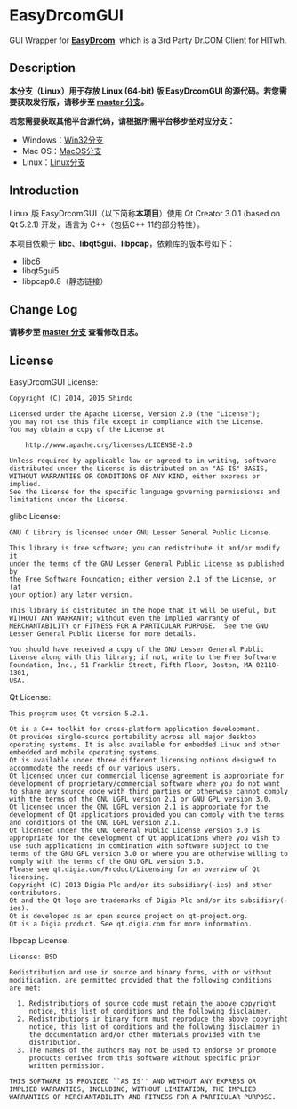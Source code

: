 # EasyDrcomGUI
GUI Wrapper for **[EasyDrcom](https://github.com/coverxit/EasyDrcom)**, which is a 3rd Party Dr.COM Client for HITwh.

## Description
**本分支（Linux）用于存放 Linux (64-bit) 版 EasyDrcomGUI 的源代码。若您需要获取发行版，请移步至 [master 分支](https://github.com/coverxit/EasyDrcomGUI)。**

**若您需要获取其他平台源代码，请根据所需平台移步至对应分支：**

* Windows：[Win32分支](https://github.com/coverxit/EasyDrcomGUI/tree/Win32)
* Mac OS：[MacOS分支](https://github.com/coverxit/EasyDrcomGUI/tree/MacOS)
* Linux：[Linux分支](https://github.com/coverxit/EasyDrcomGUI/tree/Linux)

## Introduction
Linux 版 EasyDrcomGUI（以下简称**本项目**）使用 Qt Creator 3.0.1 (based on Qt 5.2.1) 开发，语言为 C++（包括C++ 11的部分特性）。

本项目依赖于 **libc**、**libqt5gui**、**libpcap**，依赖库的版本号如下：

* libc6
* libqt5gui5
* libpcap0.8（静态链接）

## Change Log
**请移步至 [master 分支](https://github.com/coverxit/EasyDrcomGUI) 查看修改日志。**

## License
EasyDrcomGUI License:

	Copyright (C) 2014, 2015 Shindo 
	
	Licensed under the Apache License, Version 2.0 (the "License");
	you may not use this file except in compliance with the License.
	You may obtain a copy of the License at
	
		http://www.apache.org/licenses/LICENSE-2.0
	
	Unless required by applicable law or agreed to in writing, software
	distributed under the License is distributed on an "AS IS" BASIS,
	WITHOUT WARRANTIES OR CONDITIONS OF ANY KIND, either express or implied.
	See the License for the specific language governing permissionss and
	limitations under the License.

glibc License:

	GNU C Library is licensed under GNU Lesser General Public License.
	
	This library is free software; you can redistribute it and/or modify it
	under the terms of the GNU Lesser General Public License as published by
	the Free Software Foundation; either version 2.1 of the License, or (at
	your option) any later version.
	
	This library is distributed in the hope that it will be useful, but
	WITHOUT ANY WARRANTY; without even the implied warranty of
	MERCHANTABILITY or FITNESS FOR A PARTICULAR PURPOSE.  See the GNU
	Lesser General Public License for more details.
	
	You should have received a copy of the GNU Lesser General Public
	License along with this library; if not, write to the Free Software
	Foundation, Inc., 51 Franklin Street, Fifth Floor, Boston, MA 02110-1301,
	USA.
	
Qt License:

	This program uses Qt version 5.2.1.

	Qt is a C++ toolkit for cross-platform application development.
	Qt provides single-source portability across all major desktop operating systems. It is also available for embedded Linux and other embedded and mobile operating systems.
	Qt is available under three different licensing options designed to accommodate the needs of our various users.
	Qt licensed under our commercial license agreement is appropriate for development of proprietary/commercial software where you do not want to share any source code with third parties or otherwise cannot comply with the terms of the GNU LGPL version 2.1 or GNU GPL version 3.0.
	Qt licensed under the GNU LGPL version 2.1 is appropriate for the development of Qt applications provided you can comply with the terms and conditions of the GNU LGPL version 2.1.
	Qt licensed under the GNU General Public License version 3.0 is appropriate for the development of Qt applications where you wish to use such applications in combination with software subject to the terms of the GNU GPL version 3.0 or where you are otherwise willing to comply with the terms of the GNU GPL version 3.0.
	Please see qt.digia.com/Product/Licensing for an overview of Qt licensing.
	Copyright (C) 2013 Digia Plc and/or its subsidiary(-ies) and other contributors.
	Qt and the Qt logo are trademarks of Digia Plc and/or its subsidiary(-ies).
	Qt is developed as an open source project on qt-project.org.
	Qt is a Digia product. See qt.digia.com for more information.

libpcap License:

	License: BSD
	
	Redistribution and use in source and binary forms, with or without
	modification, are permitted provided that the following conditions
	are met:
	
	  1. Redistributions of source code must retain the above copyright
	     notice, this list of conditions and the following disclaimer.
	  2. Redistributions in binary form must reproduce the above copyright
	     notice, this list of conditions and the following disclaimer in
	     the documentation and/or other materials provided with the
	     distribution.
	  3. The names of the authors may not be used to endorse or promote
	     products derived from this software without specific prior
	     written permission.
	
	THIS SOFTWARE IS PROVIDED ``AS IS'' AND WITHOUT ANY EXPRESS OR
	IMPLIED WARRANTIES, INCLUDING, WITHOUT LIMITATION, THE IMPLIED
	WARRANTIES OF MERCHANTABILITY AND FITNESS FOR A PARTICULAR PURPOSE.
